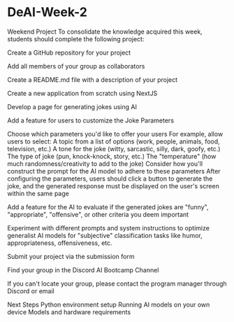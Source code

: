 # DeAI-Week-2
Weekend Project
To consolidate the knowledge acquired this week, students should complete the following project:

Create a GitHub repository for your project

Add all members of your group as collaborators

Create a README.md file with a description of your project

Create a new application from scratch using NextJS

Develop a page for generating jokes using AI

Add a feature for users to customize the Joke Parameters

Choose which parameters you'd like to offer your users
For example, allow users to select:
A topic from a list of options (work, people, animals, food, television, etc.)
A tone for the joke (witty, sarcastic, silly, dark, goofy, etc.)
The type of joke (pun, knock-knock, story, etc.)
The "temperature" (how much randomness/creativity to add to the joke)
Consider how you'll construct the prompt for the AI model to adhere to these parameters
After configuring the parameters, users should click a button to generate the joke, and the generated response must be displayed on the user's screen within the same page

Add a feature for the AI to evaluate if the generated jokes are "funny", "appropriate", "offensive", or other criteria you deem important

Experiment with different prompts and system instructions to optimize generalist AI models for "subjective" classification tasks like humor, appropriateness, offensiveness, etc.

Submit your project via the submission form

Find your group in the Discord AI Bootcamp Channel

If you can't locate your group, please contact the program manager through Discord or email

Next Steps
Python environment setup
Running AI models on your own device
Models and hardware requirements

